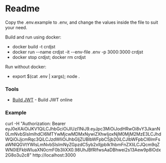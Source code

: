 # Readme

Copy the .env.example to .env, and change the values inside the file to suit your need.

Build and run using docker:
  - docker build -t crdjst
  - docker run --name crdjst -it --env-file .env -p 3000:3000 crdjst
  - docker stop crdjst; docker rm crdjst
 
Run without docker:
  - export $(cat .env | xargs); node .

### Tools

* [Build JWT] - Build JWT online

   [Build JWT]: <http://jwtbuilder.jamiekurtz.com/>
   
### Example

curl -H "Authorization: Bearer eyJ0eXAiOiJKV1QiLCJhbGciOiJIUzI1NiJ9.eyJpc3MiOiJodHRwOi8vY3JkanN0LmNvbSIsImlhdCI6MTYwMjcwMDMxNywiZXhwIjoxNjM0MjM2MzE3LCJhdWQiOiJjcmRqc3QiLCJzdWIiOiJhbGljZUBlbWFpbC5jb20iLCJlbWFpbCI6ImFsaWNlQGVtYWlsLmNvbSIsImNyZGpzdC5yb2xlIjpbIk1hbmFnZXIiLCJQcm9qZWN0IEFkbWluaXN0cmF0b3IiXX0.98UhJBfRlfwsAaDBhwei2s13Aew9p8lOdx2G8o3u2c8" http://localhost:3000
